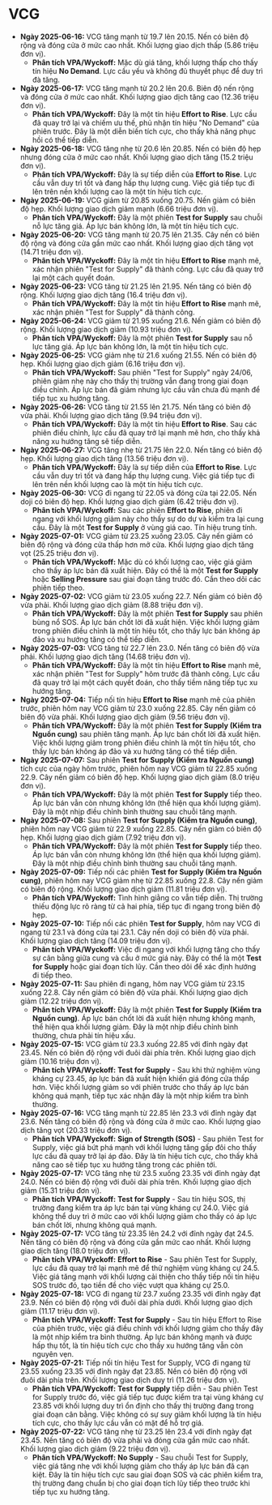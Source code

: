# VCG

-   **Ngày 2025-06-16:** VCG tăng mạnh từ 19.7 lên 20.15. Nến có biên độ rộng và đóng cửa ở mức cao nhất. Khối lượng giao dịch thấp (5.86 triệu đơn vị).
    -   **Phân tích VPA/Wyckoff:** Mặc dù giá tăng, khối lượng thấp cho thấy tín hiệu **No Demand**. Lực cầu yếu và không đủ thuyết phục để duy trì đà tăng.
-   **Ngày 2025-06-17:** VCG tăng mạnh từ 20.2 lên 20.6. Biên độ nến rộng và đóng cửa ở mức cao nhất. Khối lượng giao dịch tăng cao (12.36 triệu đơn vị).
    -   **Phân tích VPA/Wyckoff:** Đây là một tín hiệu **Effort to Rise**. Lực cầu đã quay trở lại và chiếm ưu thế, phủ nhận tín hiệu "No Demand" của phiên trước. Đây là một diễn biến tích cực, cho thấy khả năng phục hồi có thể tiếp diễn.
-   **Ngày 2025-06-18:** VCG tăng nhẹ từ 20.6 lên 20.85. Nến có biên độ hẹp nhưng đóng cửa ở mức cao nhất. Khối lượng giao dịch tăng (15.2 triệu đơn vị).
    -   **Phân tích VPA/Wyckoff:** Đây là sự tiếp diễn của **Effort to Rise**. Lực cầu vẫn duy trì tốt và đang hấp thụ lượng cung. Việc giá tiếp tục đi lên trên nền khối lượng cao là một tín hiệu tích cực.
- **Ngày 2025-06-19:** VCG giảm từ 20.85 xuống 20.75. Nến giảm có biên độ hẹp. Khối lượng giao dịch giảm mạnh (6.66 triệu đơn vị).
    - **Phân tích VPA/Wyckoff:** Đây là một phiên **Test for Supply** sau chuỗi nỗ lực tăng giá. Áp lực bán không lớn, là một tín hiệu tích cực.
- **Ngày 2025-06-20:** VCG tăng mạnh từ 20.75 lên 21.35. Cây nến có biên độ rộng và đóng cửa gần mức cao nhất. Khối lượng giao dịch tăng vọt (14.71 triệu đơn vị).
    - **Phân tích VPA/Wyckoff:** Đây là một tín hiệu **Effort to Rise** mạnh mẽ, xác nhận phiên "Test for Supply" đã thành công. Lực cầu đã quay trở lại một cách quyết đoán.
- **Ngày 2025-06-23:** VCG tăng từ 21.25 lên 21.95. Nến tăng có biên độ rộng. Khối lượng giao dịch tăng (16.4 triệu đơn vị).
    - **Phân tích VPA/Wyckoff:** Đây là một tín hiệu **Effort to Rise** mạnh mẽ, xác nhận phiên "Test for Supply" đã thành công.
- **Ngày 2025-06-24:** VCG giảm từ 21.95 xuống 21.6. Nến giảm có biên độ rộng. Khối lượng giao dịch giảm (10.93 triệu đơn vị).
    - **Phân tích VPA/Wyckoff:** Đây là một phiên **Test for Supply** sau nỗ lực tăng giá. Áp lực bán không lớn, là một tín hiệu tích cực.
- **Ngày 2025-06-25:** VCG giảm nhẹ từ 21.6 xuống 21.55. Nến có biên độ hẹp. Khối lượng giao dịch giảm (6.16 triệu đơn vị).
    - **Phân tích VPA/Wyckoff:** Sau phiên "Test for Supply" ngày 24/06, phiên giảm nhẹ này cho thấy thị trường vẫn đang trong giai đoạn điều chỉnh. Áp lực bán đã giảm nhưng lực cầu vẫn chưa đủ mạnh để tiếp tục xu hướng tăng.
- **Ngày 2025-06-26:** VCG tăng từ 21.55 lên 21.75. Nến tăng có biên độ vừa phải. Khối lượng giao dịch tăng (9.94 triệu đơn vị).
    - **Phân tích VPA/Wyckoff:** Đây là một tín hiệu **Effort to Rise**. Sau các phiên điều chỉnh, lực cầu đã quay trở lại mạnh mẽ hơn, cho thấy khả năng xu hướng tăng sẽ tiếp diễn.
- **Ngày 2025-06-27:** VCG tăng nhẹ từ 21.75 lên 22.0. Nến tăng có biên độ hẹp. Khối lượng giao dịch tăng (13.56 triệu đơn vị).
    - **Phân tích VPA/Wyckoff:** Đây là sự tiếp diễn của **Effort to Rise**. Lực cầu vẫn duy trì tốt và đang hấp thụ lượng cung. Việc giá tiếp tục đi lên trên nền khối lượng cao là một tín hiệu tích cực.
- **Ngày 2025-06-30:** VCG đi ngang từ 22.05 và đóng cửa tại 22.05. Nến doji có biên độ hẹp. Khối lượng giao dịch giảm (6.42 triệu đơn vị).
    - **Phân tích VPA/Wyckoff:** Sau các phiên **Effort to Rise**, phiên đi ngang với khối lượng giảm này cho thấy sự do dự và kiểm tra lại cung cầu. Đây là một **Test for Supply** ở vùng giá cao. Tín hiệu trung tính.
- **Ngày 2025-07-01:** VCG giảm từ 23.25 xuống 23.05. Cây nến giảm có biên độ rộng và đóng cửa thấp hơn mở cửa. Khối lượng giao dịch tăng vọt (25.25 triệu đơn vị).
    - **Phân tích VPA/Wyckoff:** Mặc dù có khối lượng cao, việc giá giảm cho thấy áp lực bán đã xuất hiện. Đây có thể là một **Test for Supply** hoặc **Selling Pressure** sau giai đoạn tăng trước đó. Cần theo dõi các phiên tiếp theo.
- **Ngày 2025-07-02:** VCG giảm từ 23.05 xuống 22.7. Nến giảm có biên độ vừa phải. Khối lượng giao dịch giảm (8.88 triệu đơn vị).
    - **Phân tích VPA/Wyckoff:** Đây là một phiên **Test for Supply** sau phiên bùng nổ SOS. Áp lực bán chốt lời đã xuất hiện. Việc khối lượng giảm trong phiên điều chỉnh là một tín hiệu tốt, cho thấy lực bán không áp đảo và xu hướng tăng có thể tiếp diễn.
- **Ngày 2025-07-03:** VCG tăng từ 22.7 lên 23.0. Nến tăng có biên độ vừa phải. Khối lượng giao dịch tăng (14.68 triệu đơn vị).
    - **Phân tích VPA/Wyckoff:** Đây là một tín hiệu **Effort to Rise** mạnh mẽ, xác nhận phiên "Test for Supply" hôm trước đã thành công. Lực cầu đã quay trở lại một cách quyết đoán, cho thấy tiềm năng tiếp tục xu hướng tăng.
- **Ngày 2025-07-04:** Tiếp nối tín hiệu **Effort to Rise** mạnh mẽ của phiên trước, phiên hôm nay VCG giảm từ 23.0 xuống 22.85. Cây nến giảm có biên độ vừa phải. Khối lượng giao dịch giảm (9.56 triệu đơn vị).
    - **Phân tích VPA/Wyckoff:** Đây là một phiên **Test for Supply (Kiểm tra Nguồn cung)** sau phiên tăng mạnh. Áp lực bán chốt lời đã xuất hiện. Việc khối lượng giảm trong phiên điều chỉnh là một tín hiệu tốt, cho thấy lực bán không áp đảo và xu hướng tăng có thể tiếp diễn.
- **Ngày 2025-07-07:** Sau phiên **Test for Supply (Kiểm tra Nguồn cung)** tích cực của ngày hôm trước, phiên hôm nay VCG giảm từ 22.85 xuống 22.9. Cây nến giảm có biên độ hẹp. Khối lượng giao dịch giảm (8.0 triệu đơn vị).
    - **Phân tích VPA/Wyckoff:** Đây là một phiên **Test for Supply** tiếp theo. Áp lực bán vẫn còn nhưng không lớn (thể hiện qua khối lượng giảm). Đây là một nhịp điều chỉnh bình thường sau chuỗi tăng mạnh.
- **Ngày 2025-07-08:** Sau phiên **Test for Supply (Kiểm tra Nguồn cung)**, phiên hôm nay VCG giảm từ 22.9 xuống 22.85. Cây nến giảm có biên độ hẹp. Khối lượng giao dịch giảm (7.92 triệu đơn vị).
    - **Phân tích VPA/Wyckoff:** Đây là một phiên **Test for Supply** tiếp theo. Áp lực bán vẫn còn nhưng không lớn (thể hiện qua khối lượng giảm). Đây là một nhịp điều chỉnh bình thường sau chuỗi tăng mạnh.
- **Ngày 2025-07-09:** Tiếp nối các phiên **Test for Supply (Kiểm tra Nguồn cung)**, phiên hôm nay VCG giảm nhẹ từ 22.85 xuống 22.8. Cây nến giảm có biên độ rộng. Khối lượng giao dịch giảm (11.81 triệu đơn vị).
    - **Phân tích VPA/Wyckoff:** Tình hình giằng co vẫn tiếp diễn. Thị trường thiếu động lực rõ ràng từ cả hai phía, tiếp tục đi ngang trong biên độ hẹp.
- **Ngày 2025-07-10:** Tiếp nối các phiên **Test for Supply**, hôm nay VCG đi ngang từ 23.1 và đóng cửa tại 23.1. Cây nến doji có biên độ vừa phải. Khối lượng giao dịch tăng (14.09 triệu đơn vị).
    - **Phân tích VPA/Wyckoff:** Việc đi ngang với khối lượng tăng cho thấy sự cân bằng giữa cung và cầu ở mức giá này. Đây có thể là một **Test for Supply** hoặc giai đoạn tích lũy. Cần theo dõi để xác định hướng đi tiếp theo.
- **Ngày 2025-07-11:** Sau phiên đi ngang, hôm nay VCG giảm từ 23.15 xuống 22.8. Cây nến giảm có biên độ vừa phải. Khối lượng giao dịch giảm (12.22 triệu đơn vị).
    - **Phân tích VPA/Wyckoff:** Đây là một phiên **Test for Supply (Kiểm tra Nguồn cung)**. Áp lực bán chốt lời đã xuất hiện nhưng không mạnh, thể hiện qua khối lượng giảm. Đây là một nhịp điều chỉnh bình thường, chưa phải tín hiệu xấu.
- **Ngày 2025-07-15:** VCG giảm từ 23.3 xuống 22.85 với đỉnh ngày đạt 23.45. Nến có biên độ rộng với đuôi dài phía trên. Khối lượng giao dịch giảm (10.16 triệu đơn vị).
    - **Phân tích VPA/Wyckoff:** **Test for Supply** - Sau khi thử nghiệm vùng kháng cự 23.45, áp lực bán đã xuất hiện khiến giá đóng cửa thấp hơn. Việc khối lượng giảm so với phiên trước cho thấy áp lực bán không quá mạnh, tiếp tục xác nhận đây là một nhịp kiểm tra bình thường.
- **Ngày 2025-07-16:** VCG tăng mạnh từ 22.85 lên 23.3 với đỉnh ngày đạt 23.6. Nến tăng có biên độ rộng và đóng cửa ở mức cao. Khối lượng giao dịch tăng vọt (20.33 triệu đơn vị).
    - **Phân tích VPA/Wyckoff:** **Sign of Strength (SOS)** - Sau phiên Test for Supply, việc giá bứt phá mạnh với khối lượng tăng gấp đôi cho thấy lực cầu đã quay trở lại áp đảo. Đây là tín hiệu tích cực, cho thấy khả năng cao sẽ tiếp tục xu hướng tăng trong các phiên tới.
- **Ngày 2025-07-17:** VCG tăng nhẹ từ 23.5 xuống 23.35 với đỉnh ngày đạt 24.0. Nến có biên độ rộng với đuôi dài phía trên. Khối lượng giao dịch giảm (15.31 triệu đơn vị).
    - **Phân tích VPA/Wyckoff:** **Test for Supply** - Sau tín hiệu SOS, thị trường đang kiểm tra áp lực bán tại vùng kháng cự 24.0. Việc giá không thể duy trì ở mức cao với khối lượng giảm cho thấy có áp lực bán chốt lời, nhưng không quá mạnh.
- **Ngày 2025-07-17:** VCG tăng từ 23.35 lên 24.2 với đỉnh ngày đạt 24.5. Nến tăng có biên độ rộng và đóng cửa gần mức cao nhất. Khối lượng giao dịch tăng (18.0 triệu đơn vị).
    - **Phân tích VPA/Wyckoff:** **Effort to Rise** - Sau phiên Test for Supply, lực cầu đã quay trở lại mạnh mẽ để thử nghiệm vùng kháng cự 24.5. Việc giá tăng mạnh với khối lượng cải thiện cho thấy tiếp nối tín hiệu SOS trước đó, tạo tiền đề cho việc vượt qua kháng cự 25.0.
- **Ngày 2025-07-18:** VCG đi ngang từ 23.7 xuống 23.35 với đỉnh ngày đạt 23.9. Nến có biên độ rộng với đuôi dài phía dưới. Khối lượng giao dịch giảm (11.17 triệu đơn vị).
    - **Phân tích VPA/Wyckoff:** **Test for Supply** - Sau tín hiệu Effort to Rise của phiên trước, việc giá điều chỉnh với khối lượng giảm cho thấy đây là một nhịp kiểm tra bình thường. Áp lực bán không mạnh và được hấp thụ tốt, là tín hiệu tích cực cho thấy xu hướng tăng vẫn còn nguyên vẹn.
- **Ngày 2025-07-21:** Tiếp nối tín hiệu Test for Supply, VCG đi ngang từ 23.55 xuống 23.35 với đỉnh ngày đạt 23.85. Nến có biên độ rộng với đuôi dài phía trên. Khối lượng giao dịch duy trì (11.26 triệu đơn vị).
    - **Phân tích VPA/Wyckoff:** **Test for Supply** tiếp diễn - Sau phiên Test for Supply trước đó, việc giá tiếp tục được kiểm tra tại vùng kháng cự 23.85 với khối lượng duy trì ổn định cho thấy thị trường đang trong giai đoạn cân bằng. Việc không có sự suy giảm khối lượng là tín hiệu tích cực, cho thấy lực cầu vẫn có mặt để hỗ trợ giá.
- **Ngày 2025-07-22:** VCG tăng nhẹ từ 23.25 lên 23.4 với đỉnh ngày đạt 23.45. Nến tăng có biên độ vừa phải và đóng cửa gần mức cao nhất. Khối lượng giao dịch giảm (9.22 triệu đơn vị).
    - **Phân tích VPA/Wyckoff:** **No Supply** - Sau chuỗi Test for Supply, việc giá tăng nhẹ với khối lượng giảm cho thấy áp lực bán đã cạn kiệt. Đây là tín hiệu tích cực sau giai đoạn SOS và các phiên kiểm tra, thị trường đang chuẩn bị cho giai đoạn tích lũy tiếp theo trước khi tiếp tục xu hướng tăng.


